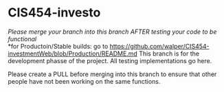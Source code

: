 # CIS454-investo

*Please merge your branch into this branch AFTER testing your code to be functional* <br />
*for Productoin/Stable builds: go to https://github.com/walper/CIS454-investmentWeb/blob/Production/README.md
This branch is for the development phasse of the project. All testing implementations go here. 

Please create a PULL before merging into this branch to ensure that other people have not been working on the same functions. 
